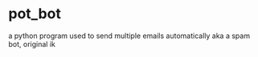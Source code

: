 # pot_bot
a python program used to send multiple emails automatically aka a spam bot, original ik  
